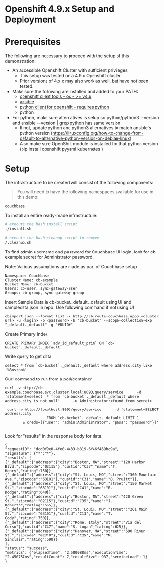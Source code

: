 # Openshift 4.9.x Setup and Deployment

# Prerequisites

The following are necessary to proceed with the setup of this demonstration: 

- An accessible Openshift Cluster with sufficient privileges
    - This setup was tested on a 4.9.x Openshift cluster. 
    - Prior versions of 4.x.x may also work as well, but have not been tested. 
- Make sure the following are installed and added to your PATH: 
    - [openshift client tools - oc - >= v4.6](https://mirror.openshift.com/pub/openshift-v4/clients/ocp/)
    - [ansible](https://docs.ansible.com/ansible/latest/installation_guide/intro_installation.html)
    - [python client for openshift - requires python](https://pypi.org/project/openshift/)
    - python
- For python, make sure alternatives is setup so python/python3 --version and ansible --version | grep python has same version
    - If not, update python and python3 alternatives to match ansible's python version (https://linuxconfig.org/how-to-change-from-default-to-alternative-python-version-on-debian-linux)
    - Also make sure OpenShift module is installed for that python version (pip install openshift pyyaml kubernetes )

# Setup

The infrastructure to be created will consist of the following components: 


> You will need to have the following namespaces available for use in this demo:

```
couchbase
```

To install an entire ready-made infrastructure: 

```bash
# execute the bash install script
./install.sh

# execute the bash cleanup script to remove
/.cleanup.sh
```

To find admin username and password for Couchbase UI login, look for cb-example secret for Administrator password.

Note: Various assumptions are made as part of Couchbase setup
```
Namespace: Couchbase
Cluster Name: cb-example
Bucket Name: cb-bucket
Users: cb-user, sync-gateway-user
Groups: cb-group, sync-gateway-group
```

Insert Sample Data in cb-bucket._default._default using UI and sampledata.json in repo.
Use following command if not using UI
```
cbimport json --format list -c http://cb-route-couchbase.apps.<cluster url> -u <login> -p <password> -b 'cb-bucket' --scope-collection-exp "_default._default" -g "#UUID#" 
```

Create Primary Index
```
CREATE PRIMARY INDEX `adv_id_default_prim` ON `cb-bucket`._default._default
```

Write query to get data

```
select * from `cb-bucket`._default._default where address.city like '%Boston%'
```

Curl command to run from a pod/container
```
curl -v http://cb-example.couchbase.svc.cluster.local:8093/query/service      -d 'statement=select  * from `cb-bucket`._default._default where address.city is not null'      -u Administrator:<found from secret>

 curl -v http://localhost:8093/query/service      -d 'statement=SELECT address.city
                   FROM `cb-bucket`._default._default LIMIT 1
        & creds=[{"user": "admin:Administrator", "pass": "password"}]'


```

Look for "results" in the response body for data. 
```
{
"requestID": "dcd0f9e0-4fe0-4433-b819-6f46f469bc9a",
"signature": {"*":"*"},
"results": [
{"_default":{"address":{"city":"Boston, MA","street":"120 Harbor Blvd.","zipcode":"02115"},"custid":"C37","name":"T. Henry","rating":750}},
{"_default":{"address":{"city":"St. Louis, MO","street":"360 Mountain Ave.","zipcode":"63101"},"custid":"C31","name":"B. Pruitt"}},
{"_default":{"address":{"city":"St. Louis, MO","street":"150 Market St.","zipcode":"63101"},"custid":"C41","name":"R. Dodge","rating":640}},
{"_default":{"address":{"city":"Boston, MA","street":"420 Green St.","zipcode":"02115"},"custid":"C35","name":"J. Roberts","rating":565}},
{"_default":{"address":{"city":"St. Louis, MO","street":"201 Main St.","zipcode":"63101"},"custid":"C13","name":"T. Cody","rating":750}},
{"_default":{"address":{"city":"Rome, Italy","street":"Via del Corso"},"custid":"C47","name":"S. Logan","rating":625}},
{"_default":{"address":{"city":"Hanover, MA","street":"690 River St.","zipcode":"02340"},"custid":"C25","name":"M. Sinclair","rating":690}}
],
"status": "success",
"metrics": {"elapsedTime": "2.500088ms","executionTime": "2.450757ms","resultCount": 7,"resultSize": 937,"serviceLoad": 1}
}
```
